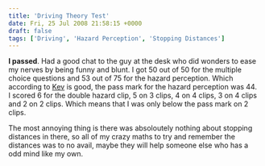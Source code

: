 ```yaml
---
title: 'Driving Theory Test'
date: Fri, 25 Jul 2008 21:58:15 +0000
draft: false
tags: ['Driving', 'Hazard Perception', 'Stopping Distances']
---
```


**I passed**. Had a good chat to the guy at the desk who did wonders to ease my nerves by being funny and blunt. I got 50 out of 50 for the multiple choice questions and 53 out of 75 for the hazard perception. Which according to [Kev](https://web.archive.org/web/20090421173352/http://www.snaildrive.co.uk/) is good, the pass mark for the hazard perception was 44.  I scored 6 for the double hazard clip, 5 on 3 clips, 4 on 4 clips, 3 on 4 clips and 2 on 2 clips. Which means that I was only below the pass mark on 2 clips.

The most annoying thing is there was absoloutely nothing about stopping distances in there, so all of my crazy maths to try and remember the distances was to no avail, maybe they will help someone else who has a odd mind like my own.